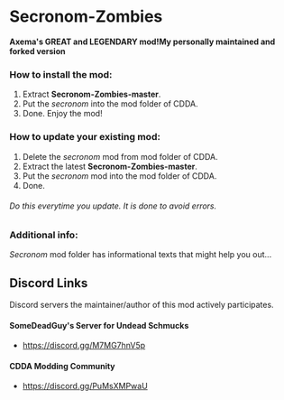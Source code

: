 # Secronom-Zombies
**Axema's GREAT and LEGENDARY mod!My personally maintained and forked version**

### How to install the mod:
1. Extract **Secronom-Zombies-master**.
2. Put the _secronom_ into the mod folder of CDDA.
3. Done. Enjoy the mod!

### How to update your existing mod:
1. Delete the _secronom_ mod from mod folder of CDDA.
2. Extract the latest **Secronom-Zombies-master**.
3. Put the _secronom_ mod into the mod folder of CDDA.
4. Done.

###### Do this everytime you update. It is done to avoid errors.

### Additional info:
_Secronom_ mod folder has informational texts that might help you out...

## Discord Links
Discord servers the maintainer/author of this mod actively participates.

#### SomeDeadGuy's Server for Undead Schmucks
* https://discord.gg/M7MG7hnV5p

#### CDDA Modding Community
* https://discord.gg/PuMsXMPwaU
